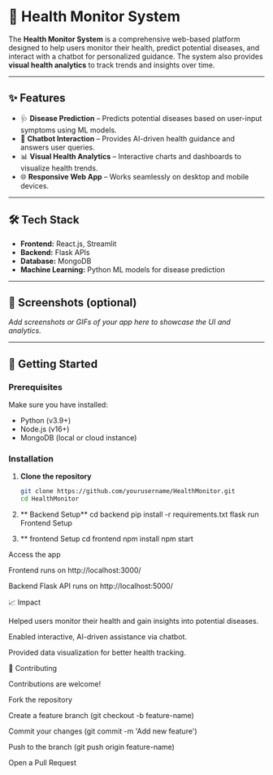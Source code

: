 # 🏥 Health Monitor System

The **Health Monitor System** is a comprehensive web-based platform designed to help users monitor their health, predict potential diseases, and interact with a chatbot for personalized guidance. The system also provides **visual health analytics** to track trends and insights over time.

---

## ✨ Features
- 🩺 **Disease Prediction** – Predicts potential diseases based on user-input symptoms using ML models.  
- 💬 **Chatbot Interaction** – Provides AI-driven health guidance and answers user queries.  
- 📊 **Visual Health Analytics** – Interactive charts and dashboards to visualize health trends.  
- 🌐 **Responsive Web App** – Works seamlessly on desktop and mobile devices.  

---

## 🛠️ Tech Stack
- **Frontend:** React.js, Streamlit  
- **Backend:** Flask APIs  
- **Database:** MongoDB  
- **Machine Learning:** Python ML models for disease prediction  

---

## 📸 Screenshots (optional)
_Add screenshots or GIFs of your app here to showcase the UI and analytics._

---

## 🚀 Getting Started

### Prerequisites
Make sure you have installed:
- Python (v3.9+)  
- Node.js (v16+)  
- MongoDB (local or cloud instance)

### Installation
1. **Clone the repository**
   ```bash
   git clone https://github.com/yourusername/HealthMonitor.git
   cd HealthMonitor

2. ** Backend Setup**
cd backend
pip install -r requirements.txt
flask run
Frontend Setup

3. ** frontend Setup
cd frontend
npm install
npm start


Access the app

Frontend runs on http://localhost:3000/

Backend Flask API runs on http://localhost:5000/

📈 Impact

Helped users monitor their health and gain insights into potential diseases.

Enabled interactive, AI-driven assistance via chatbot.

Provided data visualization for better health tracking.

🤝 Contributing

Contributions are welcome!

Fork the repository

Create a feature branch (git checkout -b feature-name)

Commit your changes (git commit -m 'Add new feature')

Push to the branch (git push origin feature-name)

Open a Pull Request

